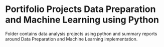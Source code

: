 # Portifolio Projects Data Preparation and Machine Learning using Python  

Folder contains data analysis projects using python and summary reports around Data Preparation and Machine Learning implementation.  


